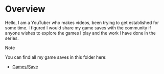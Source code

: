 # Overview
Hello, I am a YouTuber who makes videos, been trying to get established for some time. I figured I would share my game saves with the community if anyone wishes to explore the games I play and the work I have done in the series.

> [!NOTE]
> You can find all my game saves in this folder here:
> - [Games/Save](https://github.com/northwesttrees-gaming/game-saves/tree/main/Games/Saves)
